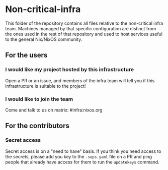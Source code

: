 Non-critical-infra
================

This folder of the repository contains all files relative to the non-critical infra team. Machines managed by that specific configuration are distinct from the ones used in the rest of that repository and used to host services useful to the general Nix/NixOS community.


## For the users 

### I would like my project hosted by this infrastructure
Open a PR or an issue, and members of the infra team will tell you if this infrastructure is suitable to the project!

### I would like to join the team
Come and talk to us on matrix: #infra:nixos.org


## For the contributors

### Secret access 
Secret access is on a "need to have" basis. If you think you need access to the secrets, please add you key to the `.sops.yaml` file on a PR and ping people that already have access for them to run the `updatekeys` command.
